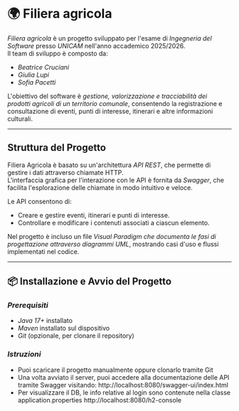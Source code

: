 # 🌍 Filiera agricola

*Filiera agricola* è un progetto sviluppato per l'esame di *Ingegneria del Software* presso *UNICAM* nell'anno accademico 2025/2026.  
Il team di sviluppo è composto da:
- *Beatrice Cruciani*
- *Giulia Lupi*
- *Sofia Pacetti*

L'obiettivo del software è *gestione, valorizzazione e tracciabilità dei prodotti agricoli di un territorio comunale*, consentendo la registrazione e consultazione di eventi, punti di interesse, itinerari e altre informazioni culturali.


---


## Struttura del Progetto

Filiera Agricola è basato su un'architettura *API REST*, che permette di gestire i dati attraverso chiamate HTTP.  
L'interfaccia grafica per l'interazione con le API è fornita da *Swagger*, che facilita l'esplorazione delle chiamate in modo intuitivo e veloce.

Le API consentono di:
-  Creare e gestire eventi, itinerari e punti di interesse.
-  Controllare e modificare i contenuti associati a ciascun elemento.

Nel progetto è incluso un file *Visual Paradigm che documenta le fasi di progettazione attraverso diagrammi UML*, mostrando casi d'uso e flussi implementati nel codice.


---


## 📦 Installazione e Avvio del Progetto

### *Prerequisiti*
- *Java 17+* installato
- *Maven* installato sul dispositivo
- *Git* (opzionale, per clonare il repository)


### *Istruzioni*
- Puoi scaricare il progetto manualmente oppure clonarlo tramite Git
- Una volta avviato il server, puoi accedere alla documentazione delle API tramite Swagger visitando:
http://localhost:8080/swagger-ui/index.html
- Per visualizzare il DB, le info relative al login sono contenute nella classe application.properties
http://localhost:8080/h2-console
